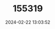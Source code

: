 ---
title: "155319"
category: "Obliquogobius turkayi"
draft: false
date: 2024-02-22 13:03:52
languages:
  English: ["Turkay’s Oblique Goby"]
---